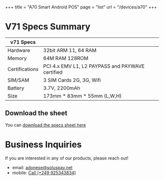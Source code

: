 +++
title = "A70 Smart Android POS"
page = "list"
url = "/devices/a70"
+++

# V71 Specs Summary

| v71 Specs      |                                                  |
| -------------- | ------------------------------------------------ |
| Hardware       | 32bit ARM 11, 64 RAM                             |
| Memory         | 64M RAM 128ROM                                   |
| Certifications | PCI 4.x EMV L1, L2 PAYPASS and PAYWAVE certified |
| SIM/SAM        | 3 SIM Cards 2G, 3G, Wifi                         |
| Battery        | 3.7V, 2200mAh                                    |
| Size           | 173mm \* 83mm \* 55mm (L,W,H)                    |

## Download the sheet

You can [download the specs sheet here](/assets/v71-sheet.pdf)

# Business Inquiries

If you are interested in any of our products, please reach out!

- email: <a href="mailto:adonese@soluspay.net">adonese@soluspay.net</a>
- mobile: <a href="tel:+249925343834">Call (+249 925343834)</a>

